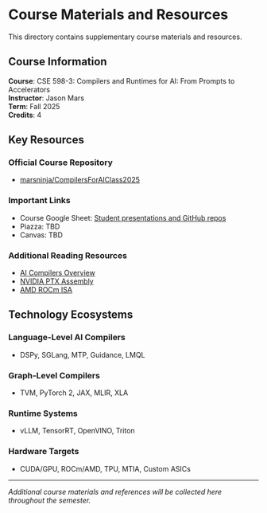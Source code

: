# Course Materials and Resources

This directory contains supplementary course materials and resources.

## Course Information

**Course**: CSE 598-3: Compilers and Runtimes for AI: From Prompts to Accelerators  
**Instructor**: Jason Mars  
**Term**: Fall 2025  
**Credits**: 4  

## Key Resources

### Official Course Repository
- [marsninja/CompilersForAIClass2025](https://github.com/marsninja/CompilersForAIClass2025)

### Important Links
- Course Google Sheet: [Student presentations and GitHub repos](https://docs.google.com/spreadsheets/d/1y7yw2zQt6hjsVg0bTg0fLS1cplkk9_-1nd-qYPybwfE/edit?usp=sharing)
- Piazza: TBD
- Canvas: TBD

### Additional Reading Resources
- [AI Compilers Overview](https://medium.com/geekculture/ai-compilers-ae28afbc4907)
- [NVIDIA PTX Assembly](https://developer.nvidia.com/blog/understanding-ptx-the-assembly-language-of-cuda-gpu-computing/)
- [AMD ROCm ISA](https://rocm.blogs.amd.com/software-tools-optimization/amdgcn-isa/README.html)

## Technology Ecosystems

### Language-Level AI Compilers
- DSPy, SGLang, MTP, Guidance, LMQL

### Graph-Level Compilers
- TVM, PyTorch 2, JAX, MLIR, XLA

### Runtime Systems
- vLLM, TensorRT, OpenVINO, Triton

### Hardware Targets
- CUDA/GPU, ROCm/AMD, TPU, MTIA, Custom ASICs

---

*Additional course materials and references will be collected here throughout the semester.*